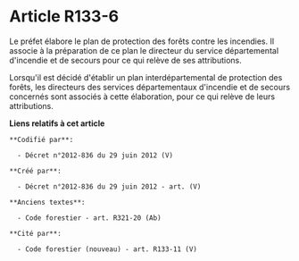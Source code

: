 # Article R133-6

Le préfet élabore le plan de protection des forêts contre les incendies. Il associe à la préparation de ce plan le directeur
du service départemental d'incendie et de secours pour ce qui relève de ses attributions.

Lorsqu'il est décidé d'établir un plan interdépartemental de protection des forêts, les directeurs des services
départementaux d'incendie et de secours concernés sont associés à cette élaboration, pour ce qui relève de leurs
attributions.

**Liens relatifs à cet article**

	**Codifié par**:

	  - Décret n°2012-836 du 29 juin 2012 (V)

	**Créé par**:

	  - Décret n°2012-836 du 29 juin 2012 - art. (V)

	**Anciens textes**:

	  - Code forestier - art. R321-20 (Ab)

	**Cité par**:

	  - Code forestier (nouveau) - art. R133-11 (V)
